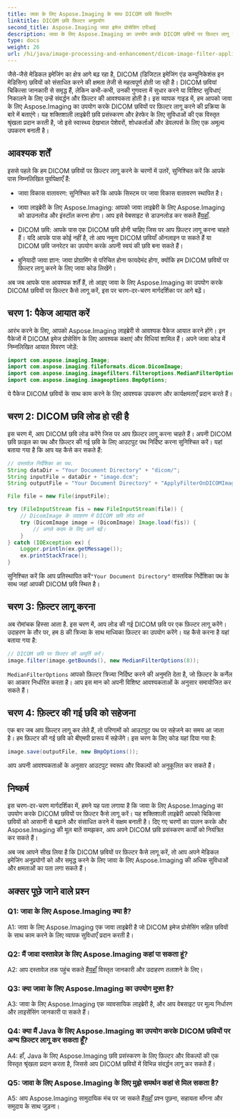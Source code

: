 ```yaml
---
title: जावा के लिए Aspose.Imaging के साथ DICOM छवि फ़िल्टरिंग
linktitle: DICOM छवि फ़िल्टर अनुप्रयोग
second_title: Aspose.Imaging जावा इमेज प्रोसेसिंग एपीआई
description: जावा के लिए Aspose.Imaging का उपयोग करके DICOM छवियों पर फ़िल्टर लागू करना सीखें। आसानी से मेडिकल इमेजिंग बढ़ाएँ।
type: docs
weight: 26
url: /hi/java/image-processing-and-enhancement/dicom-image-filter-application/
---
```

जैसे-जैसे मेडिकल इमेजिंग का क्षेत्र आगे बढ़ रहा है, DICOM (डिजिटल इमेजिंग एंड कम्युनिकेशंस इन मेडिसिन) छवियों को संसाधित करने की क्षमता तेजी से महत्वपूर्ण होती जा रही है। DICOM छवियां चिकित्सा जानकारी से समृद्ध हैं, लेकिन कभी-कभी, उनकी गुणवत्ता में सुधार करने या विशिष्ट सुविधाएं निकालने के लिए उन्हें संवर्द्धन और फ़िल्टर की आवश्यकता होती है। इस व्यापक गाइड में, हम आपको जावा के लिए Aspose.Imaging का उपयोग करके DICOM छवियों पर फ़िल्टर लागू करने की प्रक्रिया के बारे में बताएंगे। यह शक्तिशाली लाइब्रेरी छवि प्रसंस्करण और हेरफेर के लिए सुविधाओं की एक विस्तृत श्रृंखला प्रदान करती है, जो इसे स्वास्थ्य देखभाल पेशेवरों, शोधकर्ताओं और डेवलपर्स के लिए एक अमूल्य उपकरण बनाती है।

## आवश्यक शर्तें

इससे पहले कि हम DICOM छवियों पर फ़िल्टर लागू करने के चरणों में उतरें, सुनिश्चित करें कि आपके पास निम्नलिखित पूर्वापेक्षाएँ हैं:

- जावा विकास वातावरण: सुनिश्चित करें कि आपके सिस्टम पर जावा विकास वातावरण स्थापित है।

-  जावा लाइब्रेरी के लिए Aspose.Imaging: आपको जावा लाइब्रेरी के लिए Aspose.Imaging को डाउनलोड और इंस्टॉल करना होगा। आप इसे वेबसाइट से डाउनलोड कर सकते हैं[यहाँ](https://releases.aspose.com/imaging/java/).

- DICOM छवि: आपके पास एक DICOM छवि होनी चाहिए जिस पर आप फ़िल्टर लागू करना चाहते हैं। यदि आपके पास कोई नहीं है, तो आप नमूना DICOM छवियाँ ऑनलाइन पा सकते हैं या DICOM छवि जनरेटर का उपयोग करके अपनी स्वयं की छवि बना सकते हैं।

- बुनियादी जावा ज्ञान: जावा प्रोग्रामिंग से परिचित होना फायदेमंद होगा, क्योंकि हम DICOM छवियों पर फ़िल्टर लागू करने के लिए जावा कोड लिखेंगे।

अब जब आपके पास आवश्यक शर्तें हैं, तो आइए जावा के लिए Aspose.Imaging का उपयोग करके DICOM छवियों पर फ़िल्टर कैसे लागू करें, इस पर चरण-दर-चरण मार्गदर्शिका पर आगे बढ़ें।

## चरण 1: पैकेज आयात करें

आरंभ करने के लिए, आपको Aspose.Imaging लाइब्रेरी से आवश्यक पैकेज आयात करने होंगे। इन पैकेजों में DICOM इमेज प्रोसेसिंग के लिए आवश्यक कक्षाएं और विधियां शामिल हैं। अपने जावा कोड में निम्नलिखित आयात विवरण जोड़ें:

```java
import com.aspose.imaging.Image;
import com.aspose.imaging.fileformats.dicom.DicomImage;
import com.aspose.imaging.imagefilters.filteroptions.MedianFilterOptions;
import com.aspose.imaging.imageoptions.BmpOptions;
```

ये पैकेज DICOM छवियों के साथ काम करने के लिए आवश्यक उपकरण और कार्यक्षमताएँ प्रदान करते हैं।

## चरण 2: DICOM छवि लोड हो रही है

इस चरण में, आप DICOM छवि लोड करेंगे जिस पर आप फ़िल्टर लागू करना चाहते हैं। अपनी DICOM छवि फ़ाइल का पथ और फ़िल्टर की गई छवि के लिए आउटपुट पथ निर्दिष्ट करना सुनिश्चित करें। यहां बताया गया है कि आप यह कैसे कर सकते हैं:

```java
// दस्तावेज़ निर्देशिका का पथ.
String dataDir = "Your Document Directory" + "dicom/";
String inputFile = dataDir + "image.dcm";
String outputFile = "Your Document Directory" + "ApplyFilterOnDICOMImage_out.bmp";

File file = new File(inputFile);

try (FileInputStream fis = new FileInputStream(file)) {
    // DicomImage के उदाहरण में DICOM छवि लोड करें
    try (DicomImage image = (DicomImage) Image.load(fis)) {
        // अगले कदम के लिए आगे बढ़ें।
    }
} catch (IOException ex) {
    Logger.println(ex.getMessage());
    ex.printStackTrace();
}
```

 सुनिश्चित करें कि आप प्रतिस्थापित करें`"Your Document Directory"` वास्तविक निर्देशिका पथ के साथ जहां आपकी DICOM छवि स्थित है।

## चरण 3: फ़िल्टर लागू करना

अब रोमांचक हिस्सा आता है. इस चरण में, आप लोड की गई DICOM छवि पर एक फ़िल्टर लागू करेंगे। उदाहरण के तौर पर, हम 8 की त्रिज्या के साथ माध्यिका फ़िल्टर का उपयोग करेंगे। यह कैसे करना है यहां बताया गया है:

```java
// DICOM छवि पर फ़िल्टर की आपूर्ति करें।
image.filter(image.getBounds(), new MedianFilterOptions(8));
```

`MedianFilterOptions` आपको फ़िल्टर त्रिज्या निर्दिष्ट करने की अनुमति देता है, जो फ़िल्टर के कर्नेल का आकार निर्धारित करता है। आप इस मान को अपनी विशिष्ट आवश्यकताओं के अनुसार समायोजित कर सकते हैं।

## चरण 4: फ़िल्टर की गई छवि को सहेजना

एक बार जब आप फ़िल्टर लागू कर लेते हैं, तो परिणामों को आउटपुट पथ पर सहेजने का समय आ जाता है। हम फ़िल्टर की गई छवि को बीएमपी प्रारूप में सहेजेंगे। इस चरण के लिए कोड यहां दिया गया है:

```java
image.save(outputFile, new BmpOptions());
```

आप अपनी आवश्यकताओं के अनुसार आउटपुट स्वरूप और विकल्पों को अनुकूलित कर सकते हैं।

## निष्कर्ष

इस चरण-दर-चरण मार्गदर्शिका में, हमने यह पता लगाया है कि जावा के लिए Aspose.Imaging का उपयोग करके DICOM छवियों पर फ़िल्टर कैसे लागू करें। यह शक्तिशाली लाइब्रेरी आपको चिकित्सा छवियों को आसानी से बढ़ाने और संसाधित करने में सक्षम बनाती है। दिए गए चरणों का पालन करके और Aspose.Imaging की मूल बातें समझकर, आप अपने DICOM छवि प्रसंस्करण कार्यों को नियंत्रित कर सकते हैं।

अब जब आपने सीख लिया है कि DICOM छवियों पर फ़िल्टर कैसे लागू करें, तो आप अपने मेडिकल इमेजिंग अनुप्रयोगों को और समृद्ध करने के लिए जावा के लिए Aspose.Imaging की अधिक सुविधाओं और क्षमताओं का पता लगा सकते हैं।

## अक्सर पूछे जाने वाले प्रश्न

### Q1: जावा के लिए Aspose.Imaging क्या है?

A1: जावा के लिए Aspose.Imaging एक जावा लाइब्रेरी है जो DICOM इमेज प्रोसेसिंग सहित छवियों के साथ काम करने के लिए व्यापक सुविधाएँ प्रदान करती है।

### Q2: मैं जावा दस्तावेज़ के लिए Aspose.Imaging कहां पा सकता हूं?

 A2: आप दस्तावेज़ तक पहुंच सकते हैं[यहाँ](https://reference.aspose.com/imaging/java/) विस्तृत जानकारी और उदाहरण तलाशने के लिए।

### Q3: क्या जावा के लिए Aspose.Imaging का उपयोग मुफ़्त है?

A3: जावा के लिए Aspose.Imaging एक व्यावसायिक लाइब्रेरी है, और आप वेबसाइट पर मूल्य निर्धारण और लाइसेंसिंग जानकारी पा सकते हैं।

### Q4: क्या मैं Java के लिए Aspose.Imaging का उपयोग करके DICOM छवियों पर अन्य फ़िल्टर लागू कर सकता हूँ?

A4: हाँ, Java के लिए Aspose.Imaging छवि प्रसंस्करण के लिए फ़िल्टर और विकल्पों की एक विस्तृत श्रृंखला प्रदान करता है, जिससे आप DICOM छवियों में विभिन्न संवर्द्धन लागू कर सकते हैं।

### Q5: जावा के लिए Aspose.Imaging के लिए मुझे समर्थन कहां से मिल सकता है?

 A5: आप Aspose.Imaging सामुदायिक मंच पर जा सकते हैं[यहाँ](https://forum.aspose.com/) प्रश्न पूछना, सहायता माँगना और समुदाय के साथ जुड़ना।